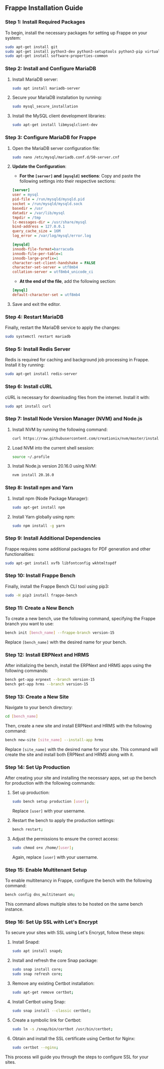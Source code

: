 ## Frappe Installation Guide

### Step 1: Install Required Packages

To begin, install the necessary packages for setting up Frappe on your system:

```bash
sudo apt-get install git
sudo apt-get install python3-dev python3-setuptools python3-pip virtualenv python3.10-venv
sudo apt-get install software-properties-common
```

### Step 2: Install and Configure MariaDB

1. Install MariaDB server:

    ```bash
    sudo apt install mariadb-server
    ```

2. Secure your MariaDB installation by running:

    ```bash
    sudo mysql_secure_installation
    ```

3. Install the MySQL client development libraries:

    ```bash
    sudo apt-get install libmysqlclient-dev
    ```


### Step 3: Configure MariaDB for Frappe

1. Open the MariaDB server configuration file:

    ```bash
    sudo nano /etc/mysql/mariadb.conf.d/50-server.cnf
    ```

2. **Update the Configuration**:
   
   - **For the `[server]` and `[mysqld]` sections**: Copy and paste the following settings into their respective sections:
   
    ```ini
    [server]
    user = mysql
    pid-file = /run/mysqld/mysqld.pid
    socket = /run/mysqld/mysqld.sock
    basedir = /usr
    datadir = /var/lib/mysql
    tmpdir = /tmp
    lc-messages-dir = /usr/share/mysql
    bind-address = 127.0.0.1
    query_cache_size = 16M
    log_error = /var/log/mysql/error.log

    [mysqld]
    innodb-file-format=barracuda
    innodb-file-per-table=1
    innodb-large-prefix=1
    character-set-client-handshake = FALSE
    character-set-server = utf8mb4
    collation-server = utf8mb4_unicode_ci
    ```

   - **At the end of the file**, add the following section:

    ```ini
    [mysql]
    default-character-set = utf8mb4
    ```

3. Save and exit the editor.

### Step 4: Restart MariaDB

Finally, restart the MariaDB service to apply the changes:

```bash
sudo systemctl restart mariadb
```

### Step 5: Install Redis Server

Redis is required for caching and background job processing in Frappe. Install it by running:

```bash
sudo apt-get install redis-server
```

### Step 6: Install cURL

cURL is necessary for downloading files from the internet. Install it with:

```bash
sudo apt install curl
```

### Step 7: Install Node Version Manager (NVM) and Node.js

1. Install NVM by running the following command:

    ```bash
    curl https://raw.githubusercontent.com/creationix/nvm/master/install.sh | bash
    ```

2. Load NVM into the current shell session:

    ```bash
    source ~/.profile
    ```

3. Install Node.js version 20.16.0 using NVM:

    ```bash
    nvm install 20.16.0
    ```

### Step 8: Install npm and Yarn

1. Install npm (Node Package Manager):

    ```bash
    sudo apt-get install npm
    ```

2. Install Yarn globally using npm:

    ```bash
    sudo npm install -g yarn
    ```

### Step 9: Install Additional Dependencies

Frappe requires some additional packages for PDF generation and other functionalities:

```bash
sudo apt-get install xvfb libfontconfig wkhtmltopdf
```

### Step 10: Install Frappe Bench

Finally, install the Frappe Bench CLI tool using pip3:

```bash
sudo -H pip3 install frappe-bench
```

### Step 11: Create a New Bench

To create a new bench, use the following command, specifying the Frappe branch you want to use:

```bash
bench init [bench_name] --frappe-branch version-15
```

Replace `[bench_name]` with the desired name for your bench.

### Step 12: Install ERPNext and HRMS

After initializing the bench, install the ERPNext and HRMS apps using the following commands:

```bash
bench get-app erpnext --branch version-15
bench get-app hrms --branch version-15
```

### Step 13: Create a New Site

Navigate to your bench directory:

```bash
cd [bench_name]
```

Then, create a new site and install ERPNext and HRMS with the following command:

```bash
bench new-site [site_name] --install-app hrms
```

Replace `[site_name]` with the desired name for your site. This command will create the site and install both ERPNext and HRMS along with it.

### Step 14: Set Up Production

After creating your site and installing the necessary apps, set up the bench for production with the following commands:

1. Set up production:

    ```bash
    sudo bench setup production [user];
    ```

    Replace `[user]` with your username.

2. Restart the bench to apply the production settings:

    ```bash
    bench restart;
    ```

3. Adjust the permissions to ensure the correct access:

    ```bash
    sudo chmod o+x /home/[user];
    ```

    Again, replace `[user]` with your username.

### Step 15: Enable Multitenant Setup

To enable multitenancy in Frappe, configure the bench with the following command:

```bash
bench config dns_multitenant on;
```

This command allows multiple sites to be hosted on the same bench instance.

### Step 16: Set Up SSL with Let's Encrypt

To secure your sites with SSL using Let's Encrypt, follow these steps:

1. Install Snapd:

    ```bash
    sudo apt install snapd;
    ```

2. Install and refresh the core Snap package:

    ```bash
    sudo snap install core;
    sudo snap refresh core;
    ```

3. Remove any existing Certbot installation:

    ```bash
    sudo apt-get remove certbot;
    ```

4. Install Certbot using Snap:

    ```bash
    sudo snap install --classic certbot;
    ```

5. Create a symbolic link for Certbot:

    ```bash
    sudo ln -s /snap/bin/certbot /usr/bin/certbot;
    ```

6. Obtain and install the SSL certificate using Certbot for Nginx:

    ```bash
    sudo certbot --nginx;
    ```

This process will guide you through the steps to configure SSL for your sites.
